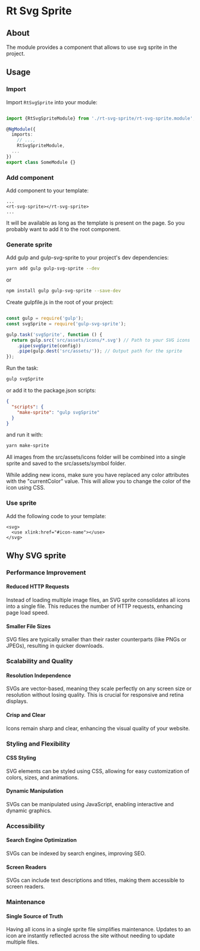 # Rt Svg Sprite

## About

The module provides a component that allows to use svg sprite in the project.

## Usage

### Import

Import `RtSvgSprite` into your module:

```ts

import {RtSvgSpriteModule} from './rt-svg-sprite/rt-svg-sprite.module';

@NgModule({  
  imports: 
    // ...,
    RtSvgSpriteModule,
  ...
})
export class SomeModule {}
```

### Add component

Add <rt-svg-sprite> component to your template:

```angular2html
...
<rt-svg-sprite></rt-svg-sprite>
...
```

It will be available as long as the template is present on the page. So you probably want to add it to the root component.

### Generate sprite

Add gulp and gulp-svg-sprite to your project's dev dependencies:

```bash
yarn add gulp gulp-svg-sprite --dev
```
or
```bash
npm install gulp gulp-svg-sprite --save-dev
```

Create gulpfile.js in the root of your project:

```js

const gulp = require('gulp');
const svgSprite = require('gulp-svg-sprite');

gulp.task('svgSprite', function () {
  return gulp.src('src/assets/icons/*.svg') // Path to your SVG icons
    .pipe(svgSprite(config))
    .pipe(gulp.dest('src/assets/')); // Output path for the sprite
});
```

Run the task:

```bash
gulp svgSprite
```
or add it to the package.json scripts:

```json
{
  "scripts": {
    "make-sprite": "gulp svgSprite"
  }
}
```
and run it with:

```bash
yarn make-sprite
```

All images from the src/assets/icons folder will be combined into a single sprite and saved to the src/assets/symbol folder.

While adding new icons, make sure you have replaced any color attributes with the "currentColor" value.
This will allow you to change the color of the icon using CSS.


### Use sprite

Add the following code to your template:

```angular2html
<svg>
  <use xlink:href="#icon-name"></use>
</svg>
```

## Why SVG sprite

### Performance Improvement

#### Reduced HTTP Requests
Instead of loading multiple image files, an SVG sprite consolidates all icons into a single file. This reduces the number of HTTP requests, enhancing page load speed.

#### Smaller File Sizes
SVG files are typically smaller than their raster counterparts (like PNGs or JPEGs), resulting in quicker downloads.

### Scalability and Quality

#### Resolution Independence
SVGs are vector-based, meaning they scale perfectly on any screen size or resolution without losing quality. This is crucial for responsive and retina displays.

#### Crisp and Clear
Icons remain sharp and clear, enhancing the visual quality of your website.

### Styling and Flexibility

#### CSS Styling
SVG elements can be styled using CSS, allowing for easy customization of colors, sizes, and animations.

#### Dynamic Manipulation
SVGs can be manipulated using JavaScript, enabling interactive and dynamic graphics.

### Accessibility

#### Search Engine Optimization
SVGs can be indexed by search engines, improving SEO.

#### Screen Readers
SVGs can include text descriptions and titles, making them accessible to screen readers.

### Maintenance

#### Single Source of Truth
Having all icons in a single sprite file simplifies maintenance. Updates to an icon are instantly reflected across the site without needing to update multiple files.
